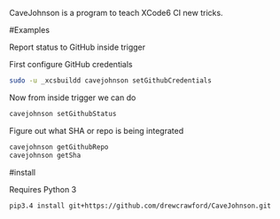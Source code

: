 CaveJohnson is a program to teach XCode6 CI new tricks.

#Examples

Report status to GitHub inside trigger

First configure GitHub credentials

```bash
sudo -u _xcsbuildd cavejohnson setGithubCredentials
```

Now from inside trigger we can do

```bash
cavejohnson setGithubStatus
```

Figure out what SHA or repo is being integrated

```bash
cavejohnson getGithubRepo
cavejohnson getSha
```


#install

Requires Python 3

```bash
pip3.4 install git+https://github.com/drewcrawford/CaveJohnson.git
```

